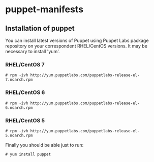 # puppet-manifests


## Installation of puppet

You can install latest versions of Puppet using Puppet Labs package repository on your correspondent RHEL/CentOS versions. It may be necessary to install 'yum'.

### RHEL/CentOS 7

	# rpm -ivh http://yum.puppetlabs.com/puppetlabs-release-el-7.noarch.rpm

### RHEL/CentOS 6

	# rpm -ivh http://yum.puppetlabs.com/puppetlabs-release-el-6.noarch.rpm

### RHEL/CentOS 5

	# rpm -ivh http://yum.puppetlabs.com/puppetlabs-release-el-5.noarch.rpm

Finally you should be able just to run:

	# yum install puppet

